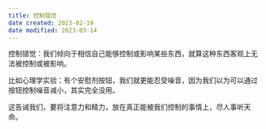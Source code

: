 ```yaml
---
title: 控制错觉
date created: 2023-02-19
date modified: 2023-03-14
---
```


控制错觉：我们倾向于相信自己能够控制或影响某些东西，就算这种东西客观上无法被控制或被影响。

比如心理学实验：有个安慰剂按钮，我们就更能忍受噪音，因为我们以为可以通过按钮控制噪音减小，其实完全没用。

这告诫我们，要将注意力和精力，放在真正能被我们控制的事情上，尽人事听天命。
